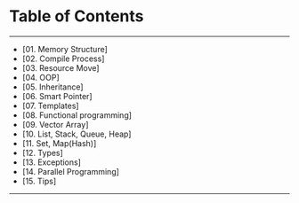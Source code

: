 # Table of Contents

---

- [01. Memory Structure]
- [02. Compile Process]
- [03. Resource Move]
- [04. OOP]
- [05. Inheritance]
- [06. Smart Pointer]
- [07. Templates]
- [08. Functional programming]
- [09. Vector Array]
- [10. List, Stack, Queue, Heap]
- [11. Set, Map(Hash)]
- [12. Types]
- [13. Exceptions]
- [14. Parallel Programming]
- [15. Tips]


---
